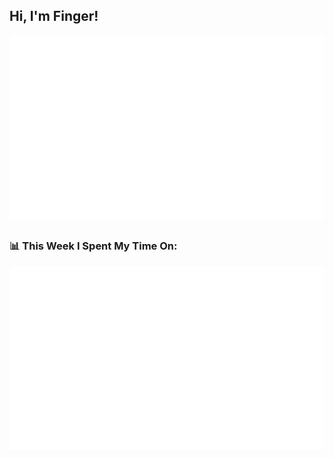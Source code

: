 <h2> Hi, I'm Finger!</h2>

<img align="right" src="https://raw.githubusercontent.com/spianmo/github-stats/master/generated/overview.svg#gh-light-mode-only">

<!-- <img align="right" height="160em" src="https://github-readme-stats-eight-theta.vercel.app/api/top-langs/?username=spianmo&layout=compact&langs_count=8&theme=algolia"/>	 -->
	
```go
package main

type Me struct {
	Name   string
	Job    string
	Code   string
	Skills string
}

func main() {
	me := &Me{
		Name:   "Finger",
		Job:    "Client-side Engineer",
		Code:   "Java and C++ and Others",
		Skills: "Android Security NLP ^o^",
	}
	_ = me
}
```


<h3>📊 This Week I Spent My Time On:</h3>
<img align='right' src="https://raw.githubusercontent.com/spianmo/github-stats/master/generated/languages.svg#gh-light-mode-only">

<!--START_SECTION:waka-->

```text
Java                   22 hrs 59 mins  ███████████████▓░░░░░░░░░   63.33 %
Kotlin                 5 hrs 9 mins    ███▓░░░░░░░░░░░░░░░░░░░░░   14.21 %
XML                    2 hrs 45 mins   ██░░░░░░░░░░░░░░░░░░░░░░░   07.59 %
BashPro Shell Script   43 mins         ▓░░░░░░░░░░░░░░░░░░░░░░░░   02.00 %
CMake                  42 mins         ▒░░░░░░░░░░░░░░░░░░░░░░░░   01.97 %
Properties             42 mins         ▒░░░░░░░░░░░░░░░░░░░░░░░░   01.96 %
```

<!--END_SECTION:waka-->
